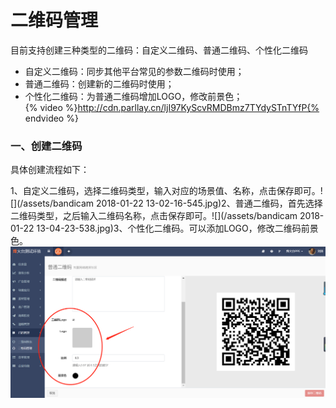# 二维码管理

目前支持创建三种类型的二维码：自定义二维码、普通二维码、个性化二维码

* 自定义二维码：同步其他平台常见的参数二维码时使用；
* 普通二维码：创建新的二维码时使用；
* 个性化二维码：为普通二维码增加LOGO，修改前景色；  
{% video %}http://cdn.parllay.cn/ljI97KyScvRMDBmz7TYdySTnTYfP{% endvideo %}

### 一、创建二维码

具体创建流程如下：

1、自定义二维码，选择二维码类型，输入对应的场景值、名称，点击保存即可。![](/assets/bandicam 2018-01-22 13-02-16-545.jpg)2、普通二维码，首先选择二维码类型，之后输入二维码名称，点击保存即可。![](/assets/bandicam 2018-01-22 13-04-23-538.jpg)3、个性化二维码。可以添加LOGO，修改二维码前景色。![](/assets/1516597586%281%29.png)

